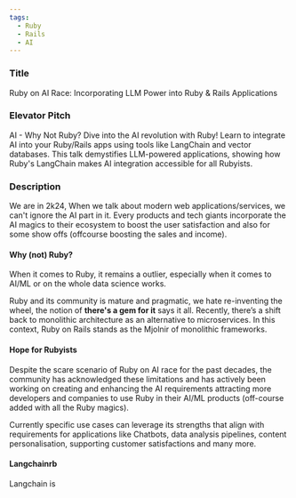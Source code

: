 ```yaml
---
tags:
  - Ruby
  - Rails
  - AI
---
```

### Title
Ruby on AI Race: Incorporating LLM Power into Ruby & Rails Applications

### Elevator Pitch
AI - Why Not Ruby? Dive into the AI revolution with Ruby! Learn to integrate AI into your Ruby/Rails apps using tools like LangChain and vector databases. This talk demystifies LLM-powered applications, showing how Ruby's LangChain makes AI integration accessible for all Rubyists.

### Description
We are in 2k24, When we talk about modern web applications/services, we can't ignore the AI part in it. Every products and tech giants incorporate the AI magics to their ecosystem to boost the user satisfaction and also for some show offs (offcourse boosting the sales and income). 

#### Why (not) Ruby?
When it comes to Ruby, it remains a outlier, especially when it comes to AI/ML or on the whole data science works.

Ruby and its community is mature and pragmatic, we hate re-inventing the wheel, the notion of **there's a gem for it** says it all. Recently, there’s a shift back to monolithic architecture as an alternative to microservices. In this context, Ruby on Rails stands as the Mjolnir of monolithic frameworks.

#### Hope for Rubyists
Despite the scare scenario of Ruby on AI race for the past decades, the community has acknowledged these limitations and has actively been working on creating and enhancing the AI requirements attracting more developers and companies to use Ruby in their AI/ML products (off-course added with all the Ruby magics). 

Currently specific use cases can leverage its strengths that align with requirements for applications like Chatbots, data analysis pipelines, content personalisation, supporting customer satisfactions and many more.

#### Langchainrb
Langchain is 